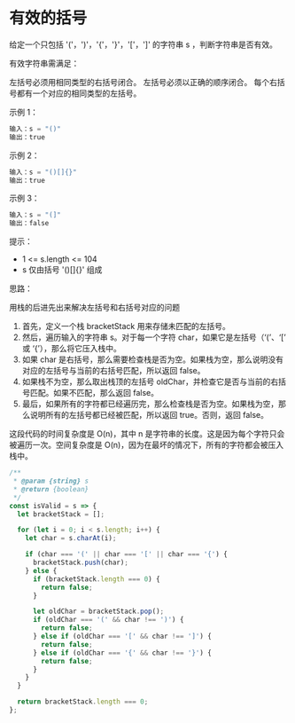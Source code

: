 # 有效的括号

给定一个只包括 '('，')'，'{'，'}'，'['，']' 的字符串 s ，判断字符串是否有效。

有效字符串需满足：

左括号必须用相同类型的右括号闭合。
左括号必须以正确的顺序闭合。
每个右括号都有一个对应的相同类型的左括号。

示例 1：

```js
输入：s = "()"
输出：true
```

示例 2：

```js
输入：s = "()[]{}"
输出：true
```

示例 3：

```js
输入：s = "(]"
输出：false
```

提示：

- 1 <= s.length <= 104
- s 仅由括号 '()[]{}' 组成

思路：

用栈的后进先出来解决左括号和右括号对应的问题

1. 首先，定义一个栈 bracketStack 用来存储未匹配的左括号。
2. 然后，遍历输入的字符串 s。对于每一个字符 char，如果它是左括号（‘(’、‘[’ 或 ‘{’），那么将它压入栈中。
3. 如果 char 是右括号，那么需要检查栈是否为空。如果栈为空，那么说明没有对应的左括号与当前的右括号匹配，所以返回 false。
4. 如果栈不为空，那么取出栈顶的左括号 oldChar，并检查它是否与当前的右括号匹配。如果不匹配，那么返回 false。
5. 最后，如果所有的字符都已经遍历完，那么检查栈是否为空。如果栈为空，那么说明所有的左括号都已经被匹配，所以返回 true。否则，返回 false。

这段代码的时间复杂度是 O(n)，其中 n 是字符串的长度。这是因为每个字符只会被遍历一次。空间复杂度是 O(n)，因为在最坏的情况下，所有的字符都会被压入栈中。

```js
/**
 * @param {string} s
 * @return {boolean}
 */
const isValid = s => {
  let bracketStack = [];

  for (let i = 0; i < s.length; i++) {
    let char = s.charAt(i);

    if (char === '(' || char === '[' || char === '{') {
      bracketStack.push(char);
    } else {
      if (bracketStack.length === 0) {
        return false;
      }

      let oldChar = bracketStack.pop();
      if (oldChar === '(' && char !== ')') {
        return false;
      } else if (oldChar === '[' && char !== ']') {
        return false;
      } else if (oldChar === '{' && char !== '}') {
        return false;
      }
    }
  }

  return bracketStack.length === 0;
};
```
